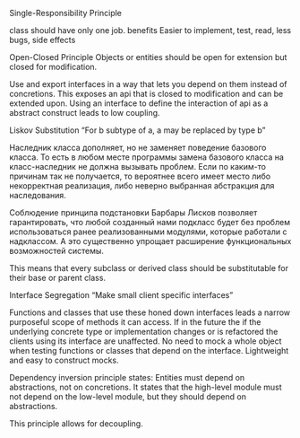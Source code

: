 Single-Responsibility Principle

class should have only one job.
benefits
Easier to implement, test, read, less bugs, side effects


Open-Closed Principle
Objects or entities should be open for extension but closed for modification.

Use and export interfaces in a way that lets you depend on them instead of concretions.
This exposes an api that is closed to modification and can be extended upon.
Using an interface to define the interaction of api as a abstract construct leads to low coupling.


Liskov Substitution
“For b subtype of a, a may be replaced by type b”

Наследник класса дополняет, но не заменяет поведение базового класса. То есть в любом месте программы замена базового класса на класс-наследник не должна вызывать проблем. Если по каким-то причинам так не получается, то вероятнее всего имеет место либо некорректная реализация, либо неверно выбранная абстракция для наследования.

Соблюдение принципа подстановки Барбары Лисков позволяет гарантировать, что любой созданный нами подкласс будет без проблем использоваться ранее реализованными модулями, которые работали с надклассом. А это существенно упрощает расширение функциональных возможностей системы.

This means that every subclass or derived class should be substitutable for their base or parent class.


Interface Segregation
“Make small client specific interfaces”

Functions and classes that use these honed down interfaces leads a narrow purposeful scope of methods it can access.
If in the future the if the underlying concrete type or implementation changes or is refactored the clients using its interface are unaffected.
No need to mock a whole object when testing functions or classes that depend on the interface.
Lightweight and easy to construct mocks.



Dependency inversion principle states:
Entities must depend on abstractions, not on concretions. It states that the high-level module must not depend on the low-level module, but they should depend on abstractions.

This principle allows for decoupling.
